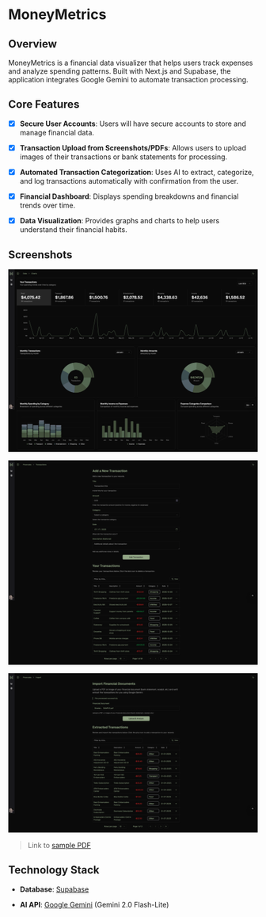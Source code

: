 # MoneyMetrics

## Overview

MoneyMetrics is a financial data visualizer that helps users track expenses and analyze spending patterns. Built with Next.js and Supabase, the application integrates Google Gemini to automate transaction processing.

## Core Features

- [x] **Secure User Accounts**: Users will have secure accounts to store and manage financial data.

- [x] **Transaction Upload from Screenshots/PDFs**: Allows users to upload images of their transactions or bank statements for processing.

- [x] **Automated Transaction Categorization**: Uses AI to extract, categorize, and log transactions automatically with confirmation from the user.

- [x] **Financial Dashboard**: Displays spending breakdowns and financial trends over time.

- [x] **Data Visualization**: Provides graphs and charts to help users understand their financial habits.

## Screenshots

![Charts Page](https://github.com/anthonytoyco/moneymetrics/blob/main/misc/charts_ex.png "Charts Page")

![Transactions Page](https://github.com/anthonytoyco/moneymetrics/blob/main/misc/transactions_ex.png "Transations Page")

![Import Page](https://github.com/anthonytoyco/moneymetrics/blob/main/misc/import_ex.png "Import Page")

> Link to [sample PDF](https://github.com/anthonytoyco/moneymetrics/blob/main/misc/SAMPLE.pdf)

## Technology Stack

- **Database**: [Supabase](https://supabase.com/)

- **AI API**: [Google Gemini](https://ai.google.dev/) (Gemini 2.0 Flash-Lite)
